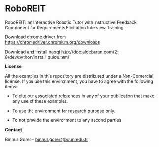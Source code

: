 # RoboREIT
RoboREIT: an Interactive Robotic Tutor with Instructive Feedback Component for Requirements Elicitation Interview Training

Download chrome driver from https://chromedriver.chromium.org/downloads

Download and install naoqi http://doc.aldebaran.com/2-8/dev/python/install_guide.html

**License**

All the examples in this repository are distributed under a Non-Comercial license. If you use this environment, you have to agree with the following items:

- To cite our associated references in any of your publication that make any use of these examples.

- To use the environment for research purpose only.

- To not provide the environment to any second parties.



**Contact**

Binnur Gorer - binnur.gorer@boun.edu.tr
